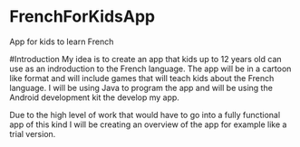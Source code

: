 # FrenchForKidsApp
App for kids to learn French

#Introduction
My idea is to create an app that kids up to 12 years old can use as an indroduction to the French language. The app will be in a cartoon like format and will include games that will teach kids about the French language. I will be using Java to program the app and will be using the Android development kit the develop my app.

Due to the high level of work that would have to go into a fully functional app of this kind I will be creating an overview of the app for example like a trial version.
